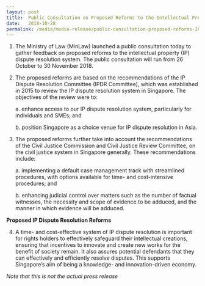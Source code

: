 ```yaml
---
layout: post
title:  Public Consultation on Proposed Reforms to the Intellectual Property Dispute Resolution System
date:   2018-10-28
permalink: /media/media-release/public-consultation-proposed-reforms-IP-dispute-resolution-system
---
```

1. The Ministry of Law (MinLaw) launched a public consultation today to gather feedback on proposed reforms to the intellectual property (IP) dispute resolution system. The public consultation will run from 26 October to 30 November 2018.

2. The proposed reforms are based on the recommendations of the IP Dispute Resolution Committee (IPDR Committee), which was established in 2015 to review the IP dispute resolution system in Singapore. The objectives of the review were to:

   a. enhance access to our IP dispute resolution system, particularly for individuals and SMEs; and

   b. position Singapore as a choice venue for IP dispute resolution in Asia.

3. The proposed reforms further take into account the recommendations of the Civil Justice Commission and Civil Justice Review Committee, on the civil justice system in Singapore generally. These recommendations include:

   a. implementing a default case management track with streamlined procedures, with options available for time- and cost-intensive procedures; and

   b. enhancing judicial control over matters such as the number of factual witnesses, the necessity and scope of evidence to be adduced, and the manner in which evidence will be adduced.

**Proposed IP Dispute Resolution Reforms** 

4. A time- and cost-effective system of IP dispute resolution is important for rights holders to effectively safeguard their intellectual creations, ensuring that incentives to innovate and create new works for the benefit of society remain. It also assures potential defendants that they can effectively and efficiently resolve disputes. This supports Singapore’s aim of being a knowledge- and innovation-driven economy.


*Note that this is not the actual press release*
